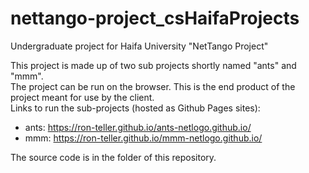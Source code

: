 # nettango-project_csHaifaProjects
Undergraduate project for Haifa University "NetTango Project"

This project is made up of two sub projects shortly named "ants" and "mmm". </br>
The project can be run on the browser. This is the end product of the project meant for use by the client. </br>
Links to run the sub-projects (hosted as Github Pages sites): 
- ants: https://ron-teller.github.io/ants-netlogo.github.io/ 
- mmm: https://ron-teller.github.io/mmm-netlogo.github.io/

The source code is in the folder of this repository.
